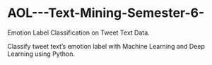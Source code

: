 # AOL---Text-Mining-Semester-6-
Emotion Label Classification on Tweet Text Data.

Classify tweet text’s emotion label with Machine Learning and Deep Learning using Python.
